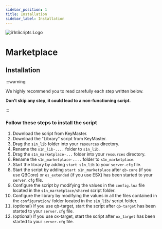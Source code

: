 ```yaml
---
sidebar_position: 1
title: Installation
sidebar_label: Installation
---
```


![S1nScripts Logo](https://forum.cfx.re/uploads/default/original/4X/d/a/4/da47ba7d9be0b48c8e640e60e2ffa30664f82c1e.jpeg)

# Marketplace 
## Installation

:::warning

We highly recommend you to read carefully each step written below.

**Don't skip any step, it could lead to a non-functioning script.**

:::

### Follow these steps to install the script

1. Download the script from KeyMaster.
2. Download the "Library" script from KeyMaster.
3. Drag the `s1n_lib` folder into your `resources` directory.
4. Rename the `s1n_lib-....` folder to `s1n_lib`.
5. Drag the `s1n_marketplace-...` folder into your `resources` directory.
6. Rename the `s1n_marketplace-....` folder to `s1n_marketplace`.
7. Start the library by adding `start s1n_lib` to your `server.cfg` file.
8. Start the script by adding `start s1n_marketplace` after `qb-core` (if you use QBCore) or `es_extended` (if you use ESX) has been started to your `server.cfg` file.
9. Configure the script by modifying the values in the `config.lua` file located in the `s1n_marketplace/shared` script folder.
10. Configure the library by modifying the values in all the files contained in the `configuration/` folder located in the `s1n_lib/` script folder.
11. (optional) If you use qb-target, start the script after `qb-target` has been started to your `server.cfg` file.
12. (optional) If you use ox-target, start the script after `ox_target` has been started to your `server.cfg` file.